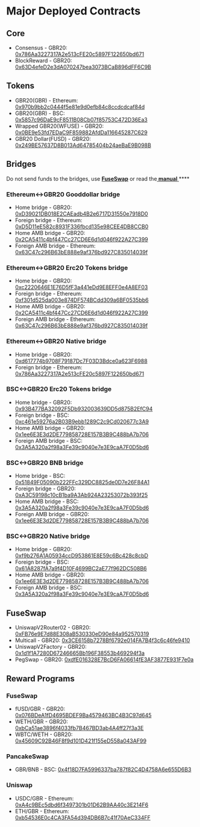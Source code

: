 # Major Deployed Contracts

## Core

* Consensus - GBR20: [0x786Aa3227317A2e513cFE20c5897F122650bd671](https://explorer.gbrscan.com/address/0x786Aa3227317A2e513cFE20c5897F122650bd671) 
* BlockReward - GBR20: [0x63D4efeD2e3dA070247bea3073BCaB896dFF6C9B](https://explorer.gbrscan.com/address/0x63D4efeD2e3dA070247bea3073BCaB896dFF6C9B)

## Tokens

* GBR20\(GBR\) - Ethereum: [0x970b9bb2c0444f5e81e9d0efb84c8ccdcdcaf84d](https://etherscan.io/token/0x970b9bb2c0444f5e81e9d0efb84c8ccdcdcaf84d)
* GBR20\(GBR\) - BSC: [0x5857c96DaE9cF8511B08Cb07f85753C472D36Ea3](https://bscscan.com/token/0x5857c96dae9cf8511b08cb07f85753c472d36ea3)
* Wrapped GBR20\(WFUSE\) - GBR20: [0x0BE9e53fd7EDaC9F859882AfdDa116645287C629](https://explorer.gbrscan.com/address/0x0BE9e53fd7EDaC9F859882AfdDa116645287C629)
* GBR20 Dollar\(FUSD\) - GBR20: [0x249BE57637D8B013Ad64785404b24aeBaE9B098B](https://explorer.gbrscan.com/address/0x249BE57637D8B013Ad64785404b24aeBaE9B098B)

## Bridges

Do not send funds to the bridges, use [**FuseSwap**](https://fuseswap.com) or read the[ **manual** ](https://app.gitbook.com/@fuse-1/s/fuse-dev-docs/bridges/bridges)\*\*\*\*

### Ethereum&lt;-&gt;GBR20 Gooddollar bridge

* Home bridge - GBR20: [0xD39021DB018E2CAEadb4B2e6717D31550e7918D0](https://explorer.gbrscan.com/address/0xD39021DB018E2CAEadb4B2e6717D31550e7918D0/transactions)
* Foreign bridge - Ethereum: [0xD5D11eE582c8931F336fbcd135e98CEE4DB8CCB0](https://etherscan.io/address/0xD5D11eE582c8931F336fbcd135e98CEE4DB8CCB0)
* Home AMB bridge - GBR20: [0x2CA5411c4bf447Cc27CD6E6d1d046f922A27C399](https://explorer.gbrscan.com/address/0x2CA5411c4bf447Cc27CD6E6d1d046f922A27C399/transactions)
* Foreign AMB bridge - Ethereum: [0x63C47c296B63bE888e9af376bd927C835014039f](https://etherscan.io/address/0x63C47c296B63bE888e9af376bd927C835014039f)

### Ethereum&lt;-&gt;GBR20 Erc20 Tokens bridge

* Home bridge - GBR20: [0xc2220646E1E76D5fF3a441eDd9E8EFF0e4A8EF03](https://explorer.gbrscan.com/address/0xc2220646E1E76D5fF3a441eDd9E8EFF0e4A8EF03)
* Foreign bridge - Ethereum: [0xf301d525da003e874DF574BCdd309a6BF0535bb6](https://etherscan.io/address/0xf301d525da003e874DF574BCdd309a6BF0535bb6)
* Home AMB bridge - GBR20: [0x2CA5411c4bf447Cc27CD6E6d1d046f922A27C399](https://explorer.gbrscan.com/address/0x2CA5411c4bf447Cc27CD6E6d1d046f922A27C399/transactions)
* Foreign AMB bridge - Ethereum: [0x63C47c296B63bE888e9af376bd927C835014039f](https://etherscan.io/address/0x63C47c296B63bE888e9af376bd927C835014039f)

### Ethereum&lt;-&gt;GBR20 Native bridge

* Home bridge - GBR20: [0xd617774b9708F79187Dc7F03D3Bdce0a623F6988](https://explorer.gbrscan.com/address/0xd617774b9708F79187Dc7F03D3Bdce0a623F6988/transactions)
* Foreign bridge - Ethereum: [0x786Aa3227317A2e513cFE20c5897F122650bd671](https://etherscan.io/address/0x786Aa3227317A2e513cFE20c5897F122650bd671)

### BSC&lt;-&gt;GBR20 Erc20 Tokens bridge

* Home bridge - GBR20: [0x93B477BA32092F5Db932003639DD5d875B2EfC94](https://explorer.gbrscan.com/address/0x93B477BA32092F5Db932003639DD5d875B2EfC94/transactions)
* Foreign bridge - BSC: [0xc461e59276a2B03B9ebb1289C2c9Cd020677c3A9](https://bscscan.com/address/0xc461e59276a2B03B9ebb1289C2c9Cd020677c3A9)
* Home AMB bridge - GBR20: [0x1ee6E3E3d2DE779858728E157B3B9C488bA7b706](https://explorer.gbrscan.com/address/0x1ee6E3E3d2DE779858728E157B3B9C488bA7b706/transactions)
* Foreign AMB bridge - BSC: [0x3A5A320a2f98a3Fe39c9040e7e3E9caA7F0D5bd6](https://bscscan.com/address/0x3A5A320a2f98a3Fe39c9040e7e3E9caA7F0D5bd6)

### BSC&lt;-&gt;GBR20 BNB bridge

* Home bridge - BSC: [0x51849F05090b222FFc329DC8825de0D7e26F84A1](https://bscscan.com/address/0x51849F05090b222FFc329DC8825de0D7e26F84A1)
* Foreign bridge - GBR20: [0xA3C59198c10cB1ba9A3Ab924A23253072b393f25](https://explorer.gbrscan.com/address/0xA3C59198c10cB1ba9A3Ab924A23253072b393f25)
* Home AMB bridge - BSC: [0x3A5A320a2f98a3Fe39c9040e7e3E9caA7F0D5bd6](https://bscscan.com/address/0x3A5A320a2f98a3Fe39c9040e7e3E9caA7F0D5bd6)
* Foreign AMB bridge - GBR20: [0x1ee6E3E3d2DE779858728E157B3B9C488bA7b706](https://explorer.gbrscan.com/address/0x1ee6E3E3d2DE779858728E157B3B9C488bA7b706)

### BSC&lt;-&gt;GBR20 Native bridge

* Home bridge - GBR20: [0xf9b276A1A05934ccD953861E8E59c6Bc428c8cbD](https://explorer.gbrscan.com/address/0xf9b276A1A05934ccD953861E8E59c6Bc428c8cbD/transactions)
* Foreign bridge - BSC: [0x61A8287fA7a9f4D10F4699BC2aE77f962DC508B6](https://bscscan.com/address/0x61A8287fA7a9f4D10F4699BC2aE77f962DC508B6)
* Home AMB bridge - GBR20: [0x1ee6E3E3d2DE779858728E157B3B9C488bA7b706](https://explorer.gbrscan.com/address/0x1ee6E3E3d2DE779858728E157B3B9C488bA7b706)
* Foreign AMB bridge - BSC: [0x3A5A320a2f98a3Fe39c9040e7e3E9caA7F0D5bd6](https://bscscan.com/address/0x3A5A320a2f98a3Fe39c9040e7e3E9caA7F0D5bd6)

## FuseSwap

* UniswapV2Router02 - GBR20: [0xFB76e9E7d88E308aB530330eD90e84a952570319](https://explorer.gbrscan.com/address/0xFB76e9E7d88E308aB530330eD90e84a952570319)
* Multicall - GBR20: [0x3CE6158b7278Bf6792e014FA7B4f3c6c46fe9410](https://explorer.gbrscan.com/address/0x3CE6158b7278Bf6792e014FA7B4f3c6c46fe9410)
* UniswapV2Factory - GBR20: [0x1d1f1A7280D67246665Bb196F38553b469294f3a](https://explorer.gbrscan.com/address/0x1d1f1A7280D67246665Bb196F38553b469294f3a)
* PegSwap - GBR20: [0xdfE016328E7BcD6FA06614fE3AF3877E931F7e0a](https://explorer.gbrscan.com/address/0xdfE016328E7BcD6FA06614fE3AF3877E931F7e0a)

## Reward Programs

### FuseSwap

* fUSD/GBR - GBR20: [0x076BDeA1fD4695BDEF9Ba4579463BC4B3C97d645](https://explorer.gbrscan.com/address/0x076BDeA1fD4695BDEF9Ba4579463BC4B3C97d645)
* WETH/GBR - GBR20: [0xbCa51ae3896f4033fb7B467BD3ab4A4ff27f3a3E](https://explorer.gbrscan.com/address/0xbCa51ae3896f4033fb7B467BD3ab4A4ff27f3a3E)
* WBTC/WETH - GBR20: [0x45609C92B46F8f9d101D421f155eD558a043AF99](https://explorer.gbrscan.com/address/0x45609C92B46F8f9d101D421f155eD558a043AF99)

### PancakeSwap

* GBR/BNB - BSC: [0x4f18D7FA5996337ba787f82C4D4758A6e655D6B3](https://bscscan.com/address/0x4f18D7FA5996337ba787f82C4D4758A6e655D6B3)

### Uniswap

* USDC/GBR - Ethereum: [0xA4c9BEc5dbd6f3497301b01D62B9AA40c3E214F6](https://etherscan.io/address/0xA4c9BEc5dbd6f3497301b01D62B9AA40c3E214F6)
* ETH/GBR - Ethereum: [0xb54536E0c4CA3FA54d394DB6B7c41f70AeC334FF](https://etherscan.io/address/0xb54536E0c4CA3FA54d394DB6B7c41f70AeC334FF)






